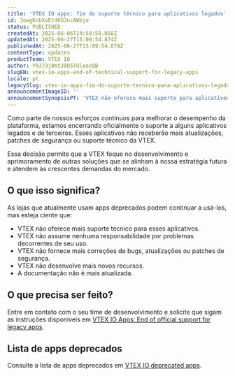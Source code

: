 ```yaml
---
title: 'VTEX IO apps: fim do suporte técnico para aplicativos legados'
id: 3owgKnbXvEtd6GJncAWbjo
status: PUBLISHED
createdAt: 2025-06-06T14:50:58.858Z
updatedAt: 2025-06-27T15:09:54.874Z
publishedAt: 2025-06-27T15:09:54.874Z
contentType: updates
productTeam: VTEX IO
author: YRJ73j8mt38D5TUleocQB
slugEN: vtex-io-apps-end-of-technical-support-for-legacy-apps
locale: pt
legacySlug: vtex-io-apps-fim-do-suporte-tecnico-para-aplicativos-legados
announcementImageID: ''
announcementSynopsisPT: 'VTEX não oferece mais suporte para aplicativos legados.'
---
```


Como parte de nossos esforços contínuos para melhorar o desempenho da plataforma, estamos encerrando oficialmente o suporte a alguns aplicativos legados e de terceiros. Esses aplicativos não receberão mais atualizações, patches de segurança ou suporte técnico da VTEX.

Essa decisão permite que a VTEX foque no desenvolvimento e aprimoramento de outras soluções que se alinham à nossa estratégia futura e atendem às crescentes demandas do mercado.

## O que isso significa?

As lojas que atualmente usam apps deprecados podem continuar a usá-los, mas esteja ciente que:

- VTEX não oferece mais suporte técnico para esses aplicativos.
- VTEX não assume nenhuma responsabilidade por problemas decorrentes de seu uso.
- VTEX não fornece mais correções de bugs, atualizações ou patches de segurança.
- VTEX não desenvolve mais novos recursos.
- A documentação não é mais atualizada.

## O que precisa ser feito?

Entre em contato com o seu time de desenvolvimento e solicite que sigam as instruções disponíveis em [VTEX IO Apps: End of official support for legacy apps](https://developers.vtex.com/updates/release-notes/2025-06-06-vtex-io-apps-end-of-official-support-for-legacy-apps).

## Lista de apps deprecados

Consulte a lista de apps deprecados em [VTEX IO deprecated apps](https://developers.vtex.com/docs/guides/vtex-io-deprecated-apps).

